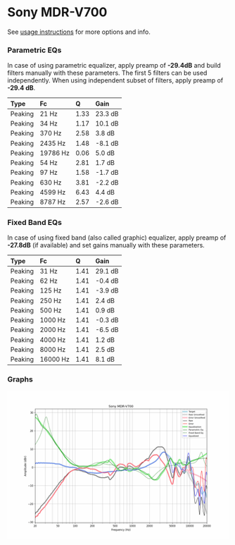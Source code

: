 # Sony MDR-V700
See [usage instructions](https://github.com/jaakkopasanen/AutoEq#usage) for more options and info.

### Parametric EQs
In case of using parametric equalizer, apply preamp of **-29.4dB** and build filters manually
with these parameters. The first 5 filters can be used independently.
When using independent subset of filters, apply preamp of **-29.4 dB**.

| Type    | Fc       |    Q | Gain    |
|:--------|:---------|:-----|:--------|
| Peaking | 21 Hz    | 1.33 | 23.3 dB |
| Peaking | 34 Hz    | 1.17 | 10.1 dB |
| Peaking | 370 Hz   | 2.58 | 3.8 dB  |
| Peaking | 2435 Hz  | 1.48 | -8.1 dB |
| Peaking | 19786 Hz | 0.06 | 5.0 dB  |
| Peaking | 54 Hz    | 2.81 | 1.7 dB  |
| Peaking | 97 Hz    | 1.58 | -1.7 dB |
| Peaking | 630 Hz   | 3.81 | -2.2 dB |
| Peaking | 4599 Hz  | 6.43 | 4.4 dB  |
| Peaking | 8787 Hz  | 2.57 | -2.6 dB |

### Fixed Band EQs
In case of using fixed band (also called graphic) equalizer, apply preamp of **-27.8dB**
(if available) and set gains manually with these parameters.

| Type    | Fc       |    Q | Gain    |
|:--------|:---------|:-----|:--------|
| Peaking | 31 Hz    | 1.41 | 29.1 dB |
| Peaking | 62 Hz    | 1.41 | -0.4 dB |
| Peaking | 125 Hz   | 1.41 | -3.9 dB |
| Peaking | 250 Hz   | 1.41 | 2.4 dB  |
| Peaking | 500 Hz   | 1.41 | 0.9 dB  |
| Peaking | 1000 Hz  | 1.41 | -0.3 dB |
| Peaking | 2000 Hz  | 1.41 | -6.5 dB |
| Peaking | 4000 Hz  | 1.41 | 1.2 dB  |
| Peaking | 8000 Hz  | 1.41 | 2.5 dB  |
| Peaking | 16000 Hz | 1.41 | 8.1 dB  |

### Graphs
![](./Sony%20MDR-V700.png)